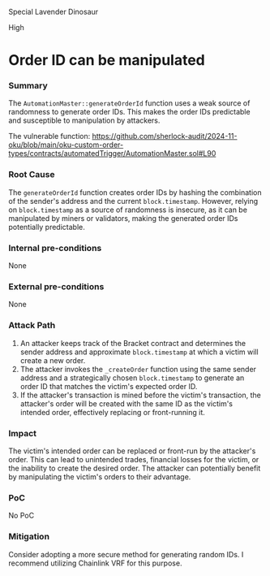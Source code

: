 Special Lavender Dinosaur

High

# Order ID can be manipulated

### Summary

The `AutomationMaster::generateOrderId` function uses a weak source of randomness to generate order IDs. This makes the order IDs predictable and susceptible to manipulation by attackers.

The vulnerable function:
https://github.com/sherlock-audit/2024-11-oku/blob/main/oku-custom-order-types/contracts/automatedTrigger/AutomationMaster.sol#L90

### Root Cause

The `generateOrderId` function creates order IDs by hashing the combination of the sender's address and the current `block.timestamp`. However, relying on `block.timestamp` as a source of randomness is insecure, as it can be manipulated by miners or validators, making the generated order IDs potentially predictable.

### Internal pre-conditions

None

### External pre-conditions

None

### Attack Path

1. An attacker keeps track of the Bracket contract and determines the sender address and approximate `block.timestamp` at which a victim will create a new order.
2. The attacker invokes the `_createOrder` function using the same sender address and a strategically chosen `block.timestamp` to generate an order ID that matches the victim's expected order ID.
3. If the attacker's transaction is mined before the victim's transaction, the attacker's order will be created with the same ID as the victim's intended order, effectively replacing or front-running it.

### Impact

The victim's intended order can be replaced or front-run by the attacker's order. This can lead to unintended trades, financial losses for the victim, or the inability to create the desired order. The attacker can potentially benefit by manipulating the victim's orders to their advantage.

### PoC

No PoC

### Mitigation

Consider adopting a more secure method for generating random IDs.
I recommend utilizing Chainlink VRF for this purpose.